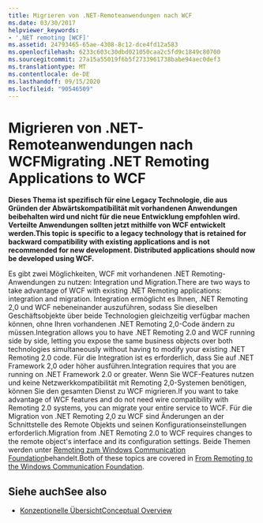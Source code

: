 ```yaml
---
title: Migrieren von .NET-Remoteanwendungen nach WCF
ms.date: 03/30/2017
helpviewer_keywords:
- ',NET remoting [WCF]'
ms.assetid: 24793465-65ae-4308-8c12-dce4fd12a583
ms.openlocfilehash: 6233c603c30dbd021050caa2c5fd9c1849c80700
ms.sourcegitcommit: 27a15a55019f6b5f2733961738babe94aec0def3
ms.translationtype: MT
ms.contentlocale: de-DE
ms.lasthandoff: 09/15/2020
ms.locfileid: "90546509"
---
```

# <a name="migrating-net-remoting-applications-to-wcf"></a><span data-ttu-id="c4f7b-102">Migrieren von .NET-Remoteanwendungen nach WCF</span><span class="sxs-lookup"><span data-stu-id="c4f7b-102">Migrating .NET Remoting Applications to WCF</span></span>
<span data-ttu-id="c4f7b-103">**Dieses Thema ist spezifisch für eine Legacy Technologie, die aus Gründen der Abwärtskompatibilität mit vorhandenen Anwendungen beibehalten wird und nicht für die neue Entwicklung empfohlen wird. Verteilte Anwendungen sollten jetzt mithilfe von WCF entwickelt werden.**</span><span class="sxs-lookup"><span data-stu-id="c4f7b-103">**This topic is specific to a legacy technology that is retained for backward compatibility with existing applications and is not recommended for new development. Distributed applications should now be developed using WCF.**</span></span>  
  
 <span data-ttu-id="c4f7b-104">Es gibt zwei Möglichkeiten, WCF mit vorhandenen .NET Remoting-Anwendungen zu nutzen: Integration und Migration.</span><span class="sxs-lookup"><span data-stu-id="c4f7b-104">There are two ways to take advantage of WCF with existing .NET Remoting applications: integration and migration.</span></span> <span data-ttu-id="c4f7b-105">Integration ermöglicht es Ihnen, .NET Remoting 2,0 und WCF nebeneinander auszuführen, sodass Sie dieselben Geschäftsobjekte über beide Technologien gleichzeitig verfügbar machen können, ohne Ihren vorhandenen .NET Remoting 2,0-Code ändern zu müssen.</span><span class="sxs-lookup"><span data-stu-id="c4f7b-105">Integration allows you to have .NET Remoting 2.0 and WCF running side by side, letting you expose the same business objects over both technologies simultaneously without having to modify your existing .NET Remoting 2.0 code.</span></span> <span data-ttu-id="c4f7b-106">Für die Integration ist es erforderlich, dass Sie auf .NET Framework 2,0 oder höher ausführen.</span><span class="sxs-lookup"><span data-stu-id="c4f7b-106">Integration requires that you are running on .NET Framework 2.0 or greater.</span></span> <span data-ttu-id="c4f7b-107">Wenn Sie WCF-Features nutzen und keine Netzwerkkompatibilität mit Remoting 2,0-Systemen benötigen, können Sie den gesamten Dienst zu WCF migrieren.</span><span class="sxs-lookup"><span data-stu-id="c4f7b-107">If you want to take advantage of WCF features and do not need wire compatibility with Remoting 2.0 systems, you can migrate your entire service to WCF.</span></span> <span data-ttu-id="c4f7b-108">Für die Migration von .NET Remoting 2,0 zu WCF sind Änderungen an der Schnittstelle des Remote Objekts und seinen Konfigurationseinstellungen erforderlich.</span><span class="sxs-lookup"><span data-stu-id="c4f7b-108">Migration from .NET Remoting 2.0 to WCF requires changes to the remote object's interface and its configuration settings.</span></span> <span data-ttu-id="c4f7b-109">Beide Themen werden unter [Remoting zum Windows Communication Foundation](/previous-versions/aa730857(v=vs.80))behandelt.</span><span class="sxs-lookup"><span data-stu-id="c4f7b-109">Both of these topics are covered in [From Remoting to the Windows Communication Foundation](/previous-versions/aa730857(v=vs.80)).</span></span>  
  
## <a name="see-also"></a><span data-ttu-id="c4f7b-110">Siehe auch</span><span class="sxs-lookup"><span data-stu-id="c4f7b-110">See also</span></span>

- [<span data-ttu-id="c4f7b-111">Konzeptionelle Übersicht</span><span class="sxs-lookup"><span data-stu-id="c4f7b-111">Conceptual Overview</span></span>](../conceptual-overview.md)
